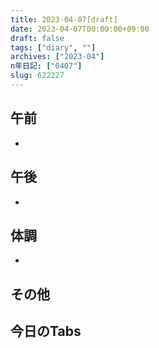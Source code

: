 ```yaml
---
title: 2023-04-07[draft]
date: 2023-04-07T00:00:00+09:00
draft: false
tags: ["diary", ""]
archives: ["2023-04"]
n年日記: ["0407"]
slug: 622227
---
```

## 午前
- 
## 午後
- 
## 体調
- 
## その他
## 今日のTabs
